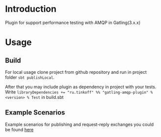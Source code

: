 # Introduction

Plugin for support performance testing with AMQP in Gatling(3.x.x)

# Usage

## Build 
For local usage clone project from github repository and run in project folder `sbt publishLocal`. 

After that you may include plugin as dependency in project with your tests. Write 
`libraryDependencies += "ru.tinkoff" %% "gatling-amqp-plugin" % <version> % Test` in build.sbt

## Example Scenarios
Example scenarios for publishing and request-reply exchanges you could be found [here](https://github.com/TinkoffCreditSystems/gatling-amqp-plugin/tree/master/src/test/scala/ru/tinkoff/gatling/amqp/examples/)